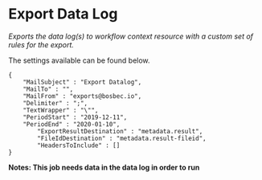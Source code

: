 # Export Data Log #

*Exports the data log(s) to workflow context resource with a custom set of rules for the export.*

The settings available can be found below.

```
{
    "MailSubject" : "Export Datalog",
    "MailTo" : "",
    "MailFrom" : "exports@bosbec.io",
    "Delimiter" : ";",
    "TextWrapper" : "\"",
    "PeriodStart" : "2019-12-11",
    "PeriodEnd" : "2020-01-10",
        "ExportResultDestination" : "metadata.result",
        "FileIdDestination" : "metadata.result-fileid",
        "HeadersToInclude" : []
}
```

**Notes:
This job needs data in the data log in order to run**
